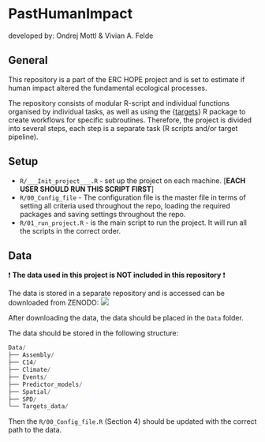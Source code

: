 # PastHumanImpact

developed by: Ondrej Mottl & Vivian A. Felde

## General

This repository is a part of the ERC HOPE project and is set to estimate if human impact altered the fundamental ecological processes.

The repository consists of modular R-script and individual functions organised by individual tasks, as well as using the {[targets](https://books.ropensci.org/targets/)} R package to create workflows for specific subroutines. Therefore, the project is divided into several steps, each step is a separate task (R scripts and/or target pipeline).

## Setup

* `R/___Init_project___.R` - set up the project on each machine. [**EACH USER SHOULD RUN THIS SCRIPT FIRST**]
* `R/00_Config_file` - The configuration file is the master file in terms of setting all criteria used throughout the repo, loading the required packages and saving settings throughout the repo.
* `R/01_run_project.R` - is the main script to run the project. It will run all the scripts in the correct order.

## Data

❗ **The data used in this project is NOT included in this repository** ❗

 The data is stored in a separate repository and is accessed can be downloaded from ZENODO: [![](https://img.shields.io/badge/DOI-10.5281/zenodo.11369243-yellow)](https://doi.org/10.5281/zenodo.11369243)

After downloading the data, the data should be placed in the `Data` folder.

The data should be stored in the following structure:

``` r
Data/
├── Assembly/
├── C14/
├── Climate/
├── Events/
├── Predictor_models/
├── Spatial/
├── SPD/
└── Targets_data/
```

Then the `R/00_Config_file.R` (Section 4) should be updated with the correct path to the data.